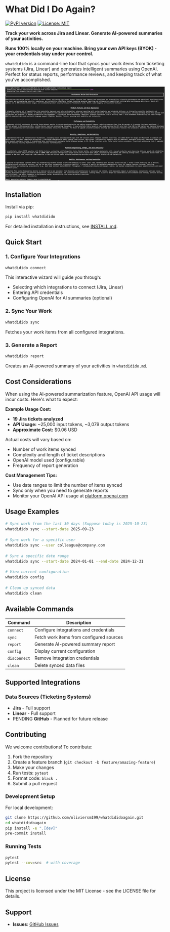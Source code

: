 # What Did I Do Again?

[![PyPI version](https://badge.fury.io/py/whatdidido.svg)](https://badge.fury.io/py/whatdidido.svg)
[![License: MIT](https://img.shields.io/badge/License-MIT-yellow.svg)](https://opensource.org/licenses/MIT)

**Track your work across Jira and Linear. Generate AI-powered summaries of your activities.**

**Runs 100% locally on your machine. Bring your own API keys (BYOK) - your credentials stay under your control.**

`whatdidido` is a command-line tool that syncs your work items from ticketing systems (Jira, Linear) and generates intelligent summaries using OpenAI. Perfect for status reports, performance reviews, and keeping track of what you've accomplished.

![Example Output](images/exampleOutput.png)

## Installation

Install via pip:

```bash
pip install whatdidido
```

For detailed installation instructions, see [INSTALL.md](INSTALL.md).

## Quick Start

### 1. Configure Your Integrations

```bash
whatdidido connect
```

This interactive wizard will guide you through:

- Selecting which integrations to connect (Jira, Linear)
- Entering API credentials
- Configuring OpenAI for AI summaries (optional)

### 2. Sync Your Work

```bash
whatdidido sync
```

Fetches your work items from all configured integrations.

### 3. Generate a Report

```bash
whatdidido report
```

Creates an AI-powered summary of your activities in `whatdidido.md`.

## Cost Considerations

When using the AI-powered summarization feature, OpenAI API usage will incur costs. Here's what to expect:

**Example Usage Cost:**

- **19 Jira tickets analyzed**
- **API Usage:** ~25,000 input tokens, ~3,079 output tokens
- **Approximate Cost:** $0.06 USD

Actual costs will vary based on:

- Number of work items synced
- Complexity and length of ticket descriptions
- OpenAI model used (configurable)
- Frequency of report generation

**Cost Management Tips:**

- Use date ranges to limit the number of items synced
- Sync only when you need to generate reports
- Monitor your OpenAI API usage at [platform.openai.com](https://platform.openai.com)

## Usage Examples

```bash
# Sync work from the last 30 days (Suppose today is 2025-10-23)
whatdidido sync --start-date 2025-09-23

# Sync work for a specific user
whatdidido sync --user colleague@company.com

# Sync a specific date range
whatdidido sync --start-date 2024-01-01 --end-date 2024-12-31

# View current configuration
whatdidido config

# Clean up synced data
whatdidido clean
```

## Available Commands

| Command      | Description                              |
| ------------ | ---------------------------------------- |
| `connect`    | Configure integrations and credentials   |
| `sync`       | Fetch work items from configured sources |
| `report`     | Generate AI-powered summary report       |
| `config`     | Display current configuration            |
| `disconnect` | Remove integration credentials           |
| `clean`      | Delete synced data files                 |

## Supported Integrations

### Data Sources (Ticketing Systems)

- **Jira** - Full support
- **Linear** - Full support
- PENDING **GitHub** - Planned for future release

## Contributing

We welcome contributions! To contribute:

1. Fork the repository
2. Create a feature branch (`git checkout -b feature/amazing-feature`)
3. Make your changes
4. Run tests: `pytest`
5. Format code: `black .`
6. Submit a pull request

### Development Setup

For local development:

```bash
git clone https://github.com/oliviersm199/whatdididoagain.git
cd whatdididoagain
pip install -e ".[dev]"
pre-commit install
```

### Running Tests

```bash
pytest
pytest --cov=src  # with coverage
```

## License

This project is licensed under the MIT License - see the LICENSE file for details.

## Support

- **Issues**: [GitHub Issues](https://github.com/oliviersm199/whatdididoagain/issues)
